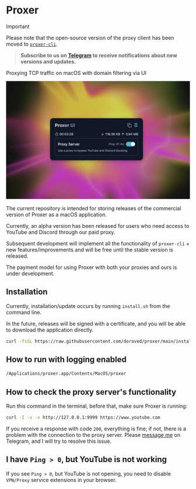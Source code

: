 # Proxer

> [!IMPORTANT]
> Please note that the open-source version of the proxy client has been moved to [`proxer-cli`](https://github.com/doroved/proxer-cli).

> **Subscribe to us on [Telegram](https://t.me/macproxer) to receive notifications about new versions and updates.**

Proxying TCP traffic on macOS with domain filtering via UI

![proxer screenshot](proxer.png)

The current repository is intended for storing releases of the commercial version of Proxer as a macOS application.

Currently, an alpha version has been released for users who need access to YouTube and Discord through our paid proxy.

Subsequent development will implement all the functionality of `proxer-cli` + new features/improvements and will be free until the stable version is released.

The payment model for using Proxer with both your proxies and ours is under development.

## Installation

Currently, installation/update occurs by running `install.sh` from the command line.

In the future, releases will be signed with a certificate, and you will be able to download the application directly.

```bash
curl -fsSL https://raw.githubusercontent.com/doroved/proxer/main/install.sh | bash
```

## How to run with logging enabled

```bash
/Applications/proxer.app/Contents/MacOS/proxer
```

## How to check the proxy server's functionality

Run this command in the terminal, before that, make sure Proxer is running:

```bash
curl -I -v -x http://127.0.0.1:9999 https://www.youtube.com
```

If you receive a response with code `200`, everything is fine; if not, there is a problem with the connection to the proxy server. Please [message me](https://t.me/doroved) on Telegram, and I will try to resolve this issue.

## I have `Ping > 0`, but YouTube is not working

If you see `Ping > 0`, but YouTube is not opening, you need to disable `VPN/Proxy` service extensions in your browser.
